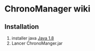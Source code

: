# ChronoManager wiki
## Installation
1. installer java [Java 1.8](https://www.java.com/fr/)
2. Lancer ChronoManger.jar
